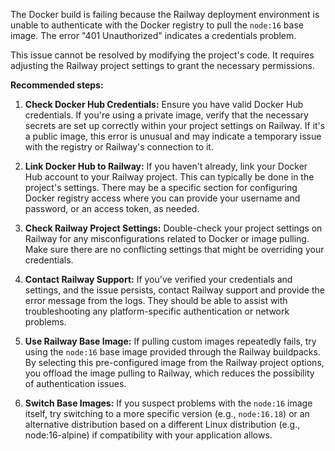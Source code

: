 The Docker build is failing because the Railway deployment environment is unable to authenticate with the Docker registry to pull the `node:16` base image. The error "401 Unauthorized" indicates a credentials problem.

This issue cannot be resolved by modifying the project's code. It requires adjusting the Railway project settings to grant the necessary permissions.

**Recommended steps:**

1. **Check Docker Hub Credentials:** Ensure you have valid Docker Hub credentials. If you're using a private image, verify that the necessary secrets are set up correctly within your project settings on Railway. If it's a public image, this error is unusual and may indicate a temporary issue with the registry or Railway's connection to it.

2. **Link Docker Hub to Railway:** If you haven't already, link your Docker Hub account to your Railway project. This can typically be done in the project's settings. There may be a specific section for configuring Docker registry access where you can provide your username and password, or an access token, as needed.

3. **Check Railway Project Settings:** Double-check your project settings on Railway for any misconfigurations related to Docker or image pulling. Make sure there are no conflicting settings that might be overriding your credentials.

4. **Contact Railway Support:** If you've verified your credentials and settings, and the issue persists, contact Railway support and provide the error message from the logs. They should be able to assist with troubleshooting any platform-specific authentication or network problems.

5. **Use Railway Base Image:** If pulling custom images repeatedly fails, try using the `node:16` base image provided through the Railway buildpacks. By selecting this pre-configured image from the Railway project options, you offload the image pulling to Railway, which reduces the possibility of authentication issues.

6. **Switch Base Images:** If you suspect problems with the `node:16` image itself, try switching to a more specific version (e.g., `node:16.18`) or an alternative distribution based on a different Linux distribution (e.g., node:16-alpine) if compatibility with your application allows.